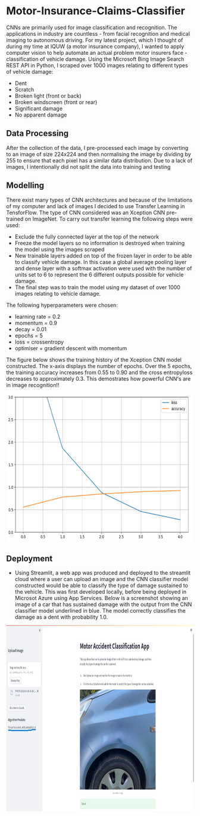 # Motor-Insurance-Claims-Classifier

CNNs are primarily used for image classification and recognition. The applications in industry are countless - from facial recognition and medical imaging 
to autonomous driving. For my latest project, which I thought of during my time at IQUW (a motor insurance company), I wanted to apply computer vision 
to help automate an actual problem motor insurers face - classification of vehicle damage. Using the Microsoft Bing Image Search REST API in Python, 
I scraped over 1000 images relating to different types of vehicle damage:
  * Dent
  * Scratch
  * Broken light (front or back)
  * Broken windscreen (front or rear)
  * Significant damage
  * No apparent damage
  
 ## Data Processing
 
 After the collection of the data, I pre-processed each image by converting to an image of size 224x224 and then normalising the image by dividing by 255 
 to ensure that each pixel has a similar data distribution. Due to a lack of images, I intentionally did not split the data into training and testing
 
 ## Modelling
 
 There exist many types of CNN architectures and because of the limitations of my computer and lack of images I decided to use Transfer Learning in TensforFlow. 
 The type of CNN considered was an Xception CNN pre-trained on ImageNet. To carry out transfer learning the following steps were used:
  * Exclude the fully connected layer at the top of the network
  * Freeze the model layers so no information is destroyed when training the model using the images scraped
  * New trainable layers added on top of the frozen layer in order to be able to classify vehicle damage. In this case a global average pooling layer and
  dense layer with a softmax activation were used with the number of units set to 6 to represent the 6 different outputs possible for vehicle damage.
  * The final step was to train the model using my dataset of over 1000 images relating to vehicle damage.
  
  The following hyperparameters were chosen:
  * learning rate = 0.2
  * momentum = 0.9
  * decay = 0.01
  * epochs = 5
  * loss = crossentropy
  * optimiser = gradient descent with momentum
    
  The figure below shows the training history of the Xception CNN model constructed. The x-axis displays the number of epochs. Over the 5 epochs, the training accuracy 
  increases from 0.55 to 0.90 and the cross entropyloss decreases to approximately 0.3. This demostrates how powerful CNN's are in image recognition!!
  
  <img src="https://github.com/aidenaslam/Motor-Insurance-Claims-Classifier/blob/dev_aiden/model_training.png" width="600" height="400" />
  
  ## Deployment
  
  * Using Streamlit, a web app was produced and deployed to the streamlit cloud where a user can upload an image and the CNN classifier model constructed would be able to classify the type of damage sustained to the vehicle. This was first developed locally, before being deployed in Microsot Azure using App Services. Below is a screenshot showing an image of a car that has sustained damage with the output from the CNN classifier model underlined in blue. The model correctly classifies the damage as a dent with 
  probability 1.0.
    
  <img src="https://github.com/aidenaslam/Motor-Insurance-Claims-Classifier/blob/dev_aiden/Streamlit_app_screenshot.png" width="800" height="500" />
  
  
 
 

